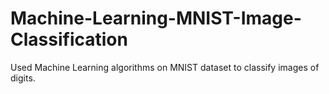 # Machine-Learning-MNIST-Image-Classification
Used Machine Learning algorithms on MNIST dataset to classify images of digits.

